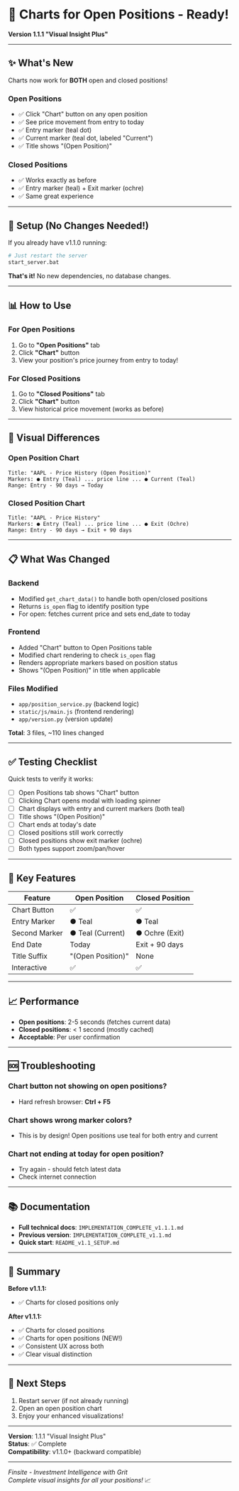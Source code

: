 # 🎉 Charts for Open Positions - Ready!

**Version 1.1.1 "Visual Insight Plus"**

---

## ✨ What's New

Charts now work for **BOTH** open and closed positions!

### Open Positions
- ✅ Click "Chart" button on any open position
- ✅ See price movement from entry to today
- ✅ Entry marker (teal dot)
- ✅ Current marker (teal dot, labeled "Current")
- ✅ Title shows "(Open Position)"

### Closed Positions
- ✅ Works exactly as before
- ✅ Entry marker (teal) + Exit marker (ochre)
- ✅ Same great experience

---

## 🚀 Setup (No Changes Needed!)

If you already have v1.1.0 running:

```bash
# Just restart the server
start_server.bat
```

**That's it!** No new dependencies, no database changes.

---

## 📊 How to Use

### For Open Positions
1. Go to **"Open Positions"** tab
2. Click **"Chart"** button
3. View your position's price journey from entry to today!

### For Closed Positions
1. Go to **"Closed Positions"** tab
2. Click **"Chart"** button  
3. View historical price movement (works as before)

---

## 🎨 Visual Differences

### Open Position Chart
```
Title: "AAPL - Price History (Open Position)"
Markers: ● Entry (Teal) ... price line ... ● Current (Teal)
Range: Entry - 90 days → Today
```

### Closed Position Chart
```
Title: "AAPL - Price History"
Markers: ● Entry (Teal) ... price line ... ● Exit (Ochre)
Range: Entry - 90 days → Exit + 90 days
```

---

## 📋 What Was Changed

### Backend
- Modified `get_chart_data()` to handle both open/closed positions
- Returns `is_open` flag to identify position type
- For open: fetches current price and sets end_date to today

### Frontend
- Added "Chart" button to Open Positions table
- Modified chart rendering to check `is_open` flag
- Renders appropriate markers based on position status
- Shows "(Open Position)" in title when applicable

### Files Modified
- `app/position_service.py` (backend logic)
- `static/js/main.js` (frontend rendering)
- `app/version.py` (version update)

**Total**: 3 files, ~110 lines changed

---

## ✅ Testing Checklist

Quick tests to verify it works:

- [ ] Open Positions tab shows "Chart" button
- [ ] Clicking Chart opens modal with loading spinner
- [ ] Chart displays with entry and current markers (both teal)
- [ ] Title shows "(Open Position)"
- [ ] Chart ends at today's date
- [ ] Closed positions still work correctly
- [ ] Closed positions show exit marker (ochre)
- [ ] Both types support zoom/pan/hover

---

## 🎯 Key Features

| Feature | Open Position | Closed Position |
|---------|--------------|-----------------|
| Chart Button | ✅ | ✅ |
| Entry Marker | ● Teal | ● Teal |
| Second Marker | ● Teal (Current) | ● Ochre (Exit) |
| End Date | Today | Exit + 90 days |
| Title Suffix | "(Open Position)" | None |
| Interactive | ✅ | ✅ |

---

## 📈 Performance

- **Open positions**: 2-5 seconds (fetches current data)
- **Closed positions**: < 1 second (mostly cached)
- **Acceptable**: Per user confirmation

---

## 🆘 Troubleshooting

### Chart button not showing on open positions?
- Hard refresh browser: **Ctrl + F5**

### Chart shows wrong marker colors?
- This is by design! Open positions use teal for both entry and current

### Chart not ending at today for open position?
- Try again - should fetch latest data
- Check internet connection

---

## 📚 Documentation

- **Full technical docs**: `IMPLEMENTATION_COMPLETE_v1.1.1.md`
- **Previous version**: `IMPLEMENTATION_COMPLETE_v1.1.md`
- **Quick start**: `README_v1.1_SETUP.md`

---

## 🎊 Summary

**Before v1.1.1:**
- ✅ Charts for closed positions only

**After v1.1.1:**
- ✅ Charts for closed positions
- ✅ Charts for open positions (NEW!)
- ✅ Consistent UX across both
- ✅ Clear visual distinction

---

## 🚀 Next Steps

1. Restart server (if not already running)
2. Open an open position chart
3. Enjoy your enhanced visualizations!

---

**Version**: 1.1.1 "Visual Insight Plus"  
**Status**: ✅ Complete  
**Compatibility**: v1.1.0+ (backward compatible)  

---

*Finsite - Investment Intelligence with Grit*  
*Complete visual insights for all your positions!* 📈
